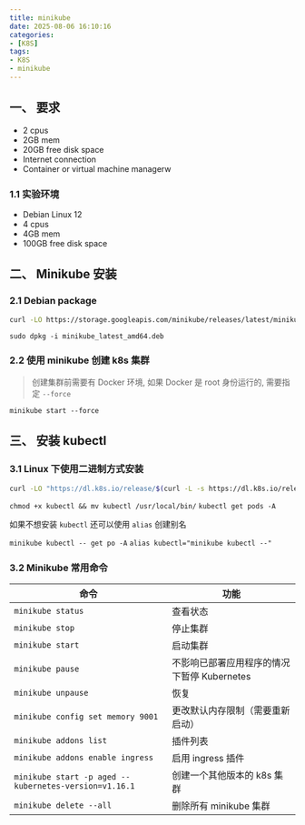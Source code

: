 ```yaml
---
title: minikube
date: 2025-08-06 16:10:16
categories: 
- [K8S]
tags: 
- K8S
- minikube
---
```


## 一、 要求

- 2 cpus 
- 2GB mem 
- 20GB free disk space
- Internet connection
- Container or virtual machine managerw

### 1.1 实验环境

- Debian Linux 12
- 4 cpus
- 4GB mem
- 100GB free disk space

## 二、 Minikube 安装

### 2.1 Debian package

  ``` bash
  curl -LO https://storage.googleapis.com/minikube/releases/latest/minikube_latest_amd64.deb
  ```
  `sudo dpkg -i minikube_latest_amd64.deb`

### 2.2 使用 minikube 创建 k8s 集群

> 创建集群前需要有 Docker 环境, 如果 Docker 是 root 身份运行的, 需要指定 `--force`

  `minikube start --force`


## 三、 安装 kubectl

### 3.1 Linux 下使用二进制方式安装

  ``` bash 
  curl -LO "https://dl.k8s.io/release/$(curl -L -s https://dl.k8s.io/release/stable.txt)/bin/linux/amd64/kubectl"
  ```
  `chmod +x kubectl && mv kubectl /usr/local/bin/`
  `kubectl get pods -A`

如果不想安装 `kubectl` 还可以使用 `alias` 创建别名

  `minikube kubectl -- get po -A` 
  `alias kubectl="minikube kubectl --"`


### 3.2 Minikube 常用命令


|命令 | 功能|
|--|--|
|`minikube status`| 查看状态|
|`minikube stop` |停止集群|
|`minikube start` | 启动集群|
|`minikube pause`  |不影响已部署应用程序的情况下暂停 Kubernetes|
|`minikube unpause` | 恢复|
|`minikube config set memory 9001` |更改默认内存限制（需要重新启动）|
|`minikube addons list` | 插件列表|
|`minikube addons enable ingress` | 启用 ingress 插件|
|`minikube start -p aged --kubernetes-version=v1.16.1` |创建一个其他版本的 k8s 集群|
|`minikube delete --all`| 删除所有 minikube 集群|